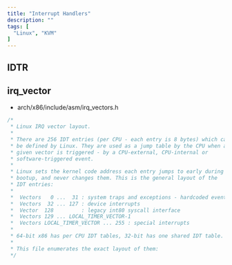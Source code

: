 ```yaml
---
title: "Interrupt Handlers"
description: ""
tags: [
  "Linux", "KVM"
]
---
```


## IDTR

[](https://linux-kernel-labs.github.io/refs/heads/master/lectures/interrupts.html)

## irq_vector

- arch/x86/include/asm/irq_vectors.h

```c
/*
 * Linux IRQ vector layout.
 *
 * There are 256 IDT entries (per CPU - each entry is 8 bytes) which can
 * be defined by Linux. They are used as a jump table by the CPU when a
 * given vector is triggered - by a CPU-external, CPU-internal or
 * software-triggered event.
 *
 * Linux sets the kernel code address each entry jumps to early during
 * bootup, and never changes them. This is the general layout of the
 * IDT entries:
 *
 *  Vectors   0 ...  31 : system traps and exceptions - hardcoded events
 *  Vectors  32 ... 127 : device interrupts
 *  Vector  128         : legacy int80 syscall interface
 *  Vectors 129 ... LOCAL_TIMER_VECTOR-1
 *  Vectors LOCAL_TIMER_VECTOR ... 255 : special interrupts
 *
 * 64-bit x86 has per CPU IDT tables, 32-bit has one shared IDT table.
 *
 * This file enumerates the exact layout of them:
 */
```
